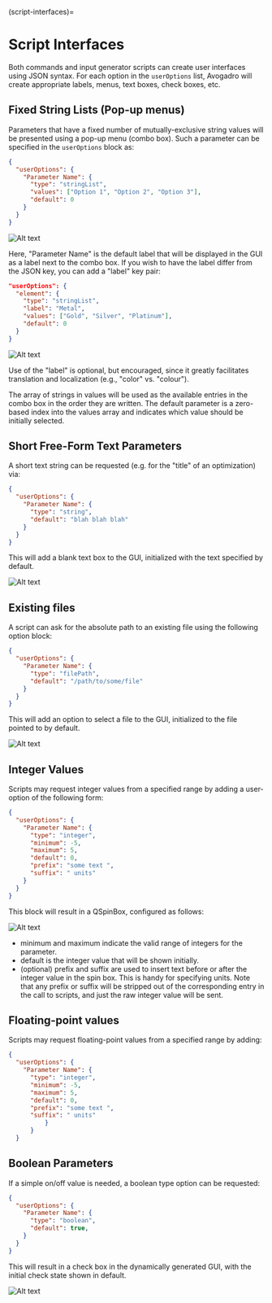 (script-interfaces)=

# Script Interfaces

Both commands and input generator scripts can create user interfaces
using JSON syntax. For each option in the `userOptions` list, Avogadro
will create appropriate labels, menus, text boxes, check boxes, etc.

## Fixed String Lists (Pop-up menus)

Parameters that have a fixed number of mutually-exclusive string values
will be presented using a pop-up menu (combo box). Such a parameter can
be specified in the `userOptions` block as:

```json
{
  "userOptions": {
    "Parameter Name": {
      "type": "stringList",
      "values": ["Option 1", "Option 2", "Option 3"],
      "default": 0
    }
  }
}
```
![Alt text](./screenshots/image.png)

Here, "Parameter Name" is the default label that will be displayed in
the GUI as a label next to the combo box. If you wish to have the label
differ from the JSON key, you can add a "label" key pair:

```json
"userOptions": {
  "element": {
    "type": "stringList",
    "label": "Metal",
    "values": ["Gold", "Silver", "Platinum"],
    "default": 0
  }
}
```
![Alt text](./screenshots/image-1.png)

Use of the "label" is optional, but encouraged, since it greatly
facilitates translation and localization (e.g., "color" vs. "colour").

The array of strings in values will be used as the available entries in
the combo box in the order they are written. The default parameter is a
zero-based index  into the values array and indicates which value should
be initially selected.

## Short Free-Form Text Parameters

A short text string can be requested (e.g. for the "title" of an
optimization) via:

```json
{
  "userOptions": {
    "Parameter Name": {
      "type": "string",
      "default": "blah blah blah"
    }
  }
}
```
This will add a blank text box to the GUI, initialized with the text
specified by default.

![Alt text](./screenshots/image-2.png)

## Existing files

A script can ask for the absolute path to an existing file using the
following option block:

```json
{
  "userOptions": {
    "Parameter Name": {
      "type": "filePath",
      "default": "/path/to/some/file"
    }
  }
}
```
This will add an option to select a file to the GUI, initialized to the
file pointed to by default.

![Alt text](./screenshots/image-3.png)


## Integer Values

Scripts may request integer values from a specified range by adding a
user-option of the following form:

```json
{
  "userOptions": {
    "Parameter Name": {
      "type": "integer",
      "minimum": -5,
      "maximum": 5,
      "default": 0,
      "prefix": "some text ",
      "suffix": " units"
    }
  }
}
```
This block will result in a QSpinBox, configured as follows:

![Alt text](./screenshots/image-4.png)
- minimum and maximum indicate the valid range of integers for the
  parameter.
- default is the integer value that will be shown initially.
- (optional) prefix and suffix are used to insert text before or after
  the integer value in the spin box. This is handy for specifying
  units. Note that any prefix or suffix will be stripped out of the
  corresponding entry in the call to scripts, and just the raw integer
  value will be sent.

## Floating-point values

Scripts may request floating-point values from a specified range by
adding:

```json
{
  "userOptions": {
    "Parameter Name": {
      "type": "integer",
      "minimum": -5,
      "maximum": 5,
      "default": 0,
      "prefix": "some text ",
      "suffix": " units"
          }
      }
  }
```

## Boolean Parameters

If a simple on/off value is needed, a boolean type option can be
requested:

```json
{
  "userOptions": {
    "Parameter Name": {
      "type": "boolean",
      "default": true,
    }
  }
}
```

This will result in a check box in the dynamically generated GUI, with
the initial check state shown in default.

![Alt text](./screenshots/image-5.png)